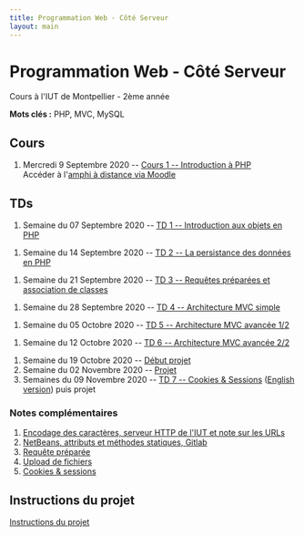 ```yaml
---
title: Programmation Web - Côté Serveur
layout: main
---
```


# Programmation Web - Côté Serveur
Cours à l'IUT de Montpellier - 2ème année

**Mots clés :** PHP, MVC, MySQL

## Cours

1. Mercredi 9 Septembre 2020 -- [Cours 1 -- Introduction à PHP](classes/class1.html)  
   Accéder à l'[amphi à distance via Moodle](https://moodle.umontpellier.fr/mod/bigbluebuttonbn/view.php?id=291203)
   <!-- et à son enregistrement -->

## TDs

1. Semaine du 07 Septembre 2020 -- [TD 1 -- Introduction aux objets en PHP](tutorials/tutorial1.html) 
<!-- ([English version](tutorials/tutorial1-en.html)) -->
1. Semaine du 14 Septembre 2020 -- [TD 2 -- La persistance des données en PHP](tutorials/tutorial2.html) 
<!-- ([English version](tutorials/tutorial2-en.html)) -->
1. Semaine du 21 Septembre 2020 -- [TD 3 -- Requêtes préparées et association de classes](tutorials/tutorial3.html) 
<!-- ([English version](tutorials/tutorial3-en.html)) -->
1. Semaine du 28 Septembre 2020 --  [TD 4 -- Architecture MVC simple](tutorials/tutorial4.html) 
<!-- ([English version](tutorials/tutorial4-en.html)) -->
1. Semaine du 05 Octobre 2020 -- [TD 5 -- Architecture MVC avancée 1/2](tutorials/tutorial5.html) 
<!-- ([English version](tutorials/tutorial5-en.html)) -->
1. Semaine du 12 Octobre 2020 --  [TD 6 -- Architecture MVC avancée 2/2](tutorials/tutorial6.html) 
<!-- ([English version](tutorials/tutorial6-en.html)) -->
1. Semaine du 19 Octobre 2020 --  [Début projet](projet.html)
1. Semaine du 02 Novembre 2020 -- [Projet](projet.html)
1. Semaines du 09 Novembre 2020 --
   [TD 7 -- Cookies & Sessions](tutorials/tutorial7.html) ([English version](tutorials/tutorial7-en.html)) puis projet
<!-- 1. Semaine du 16 Novembre 2020 -- -->
<!--    [TD 8 -- Authentification & Validation par email](tutorials/tutorial8.html) ([English version](tutorials/tutorial8-en.html)) -->
<!--    puis projet -->
<!-- 1. Semaine du 23 Novembre 2020 -- 3h projet -->
<!-- 1. Semaine du 30 Novembre 2020 -- 3h projet -->
<!-- 1. Semaine du 07 Décembre 2020 -- soutenances du projet-->
<!-- 1. 17 ou 18 décembre -- examen -->

### Notes complémentaires

1. [Encodage des caractères, serveur HTTP de l'IUT et note sur les URLs]({{site.baseurl}}/assets/tut1-complement.html)
2. [NetBeans, attributs et méthodes statiques, Gitlab]({{site.baseurl}}/assets/tut2-complement.html)
3. [Requête préparée]({{site.baseurl}}/assets/tut3-complement.html)
4. [Upload de fichiers]({{site.baseurl}}/assets/tut4-complement.html)
5. [Cookies & sessions]({{site.baseurl}}/assets/tut7-complement.html)


## Instructions du projet

[Instructions du projet](projet.html)


<!-- ## Chat -->

<!-- Le chat -->
<!-- [gitter.im/romainlebreton/ProgWeb-CoteServeur ![Join the chat at https://gitter.im/romainlebreton/ProgWeb-CoteServeur](https://badges.gitter.im/romainlebreton/ProgWeb-CoteServeur.svg)](https://gitter.im/romainlebreton/ProgWeb-CoteServeur) -->
<!-- vous permet de discuter au sujet de ce cours à tout moment (nécessite un compte GitHub ou Twitter). -->
